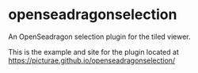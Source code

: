 # openseadragonselection
An OpenSeadragon selection plugin for the tiled viewer.

This is the example and site for the plugin located at https://picturae.github.io/openseadragonselection/
